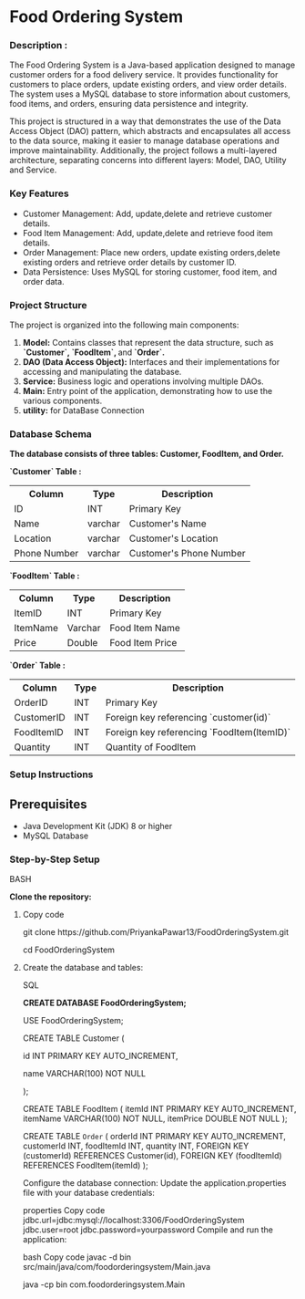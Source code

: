# <h1>Food Ordering System</h1>

<h3><b>Description :</b></h3> 
<p>
The Food Ordering System is a Java-based application designed to manage customer orders for a food delivery service. It provides functionality for customers to place orders, update existing orders, and view order details. The system uses a MySQL database to store information about customers, food items, and orders, ensuring data persistence and integrity.
</p>
<p>
This project is structured in a way that demonstrates the use of the Data Access Object (DAO) pattern, which abstracts and encapsulates all access to the data source, making it easier to manage database operations and improve maintainability. Additionally, the project follows a multi-layered architecture, separating concerns into different layers: Model, DAO, Utility and Service.
</p>

<h3>Key Features</h3>
<ul>
<li>Customer Management: Add, update,delete and retrieve customer details.</li>
<li>Food Item Management: Add, update,delete and retrieve food item details.</li>
<li>Order Management: Place new orders, update existing orders,delete existing orders and retrieve order details by customer ID.</li>
<li>Data Persistence: Uses MySQL for storing customer, food item, and order data.</li>
</ul>

<h3>Project Structure</h3>
<b></b>The project is organized into the following main components:</b>

<ol>
<li><b>Model:</b> Contains classes that represent the data structure, such as <b>`Customer`, `FoodItem`, </b>and<b> `Order`.</b></li>
<li><b>DAO (Data Access Object):</b> Interfaces and their implementations for accessing and manipulating the database.</li>
<li><b>Service:</b> Business logic and operations involving multiple DAOs.</li>
<li><b>Main:</b> Entry point of the application, demonstrating how to use the various components.</li>
<li><b>utility:</b> for DataBase Connection </li>
</ol>

<h3>Database Schema</h3>
<b>The database consists of three tables: Customer, FoodItem, and Order.</b>
<br>
<p><b>`Customer` Table :</b></p>

<table>
<tr >
  <th>Column</th>
  <th>Type</th>
  <th>Description</th>
</tr>
<tr>
  <td>ID</td>
  <td>INT</td>
  <td>Primary Key</td>    
</tr>
<tr>
  <td>Name</td>
  <td>varchar</td>
  <td>Customer's Name</td>    
</tr>
<tr>
  <td>Location</td>
  <td>varchar</td>
  <td>Customer's Location</td>    
</tr>
<tr>
  <td>Phone Number</td>
  <td>varchar</td>
  <td>Customer's Phone Number</td>    
</tr>
  
</table>
<p><b>`FoodItem` Table :</b></p>
<table>
<tr>
  <th>Column</th>
  <th>Type</th>
  <th>Description</th>
</tr>
<tr>
  <td>ItemID</td>
  <td>INT</td>
  <td>Primary Key</td>
</tr>
<tr>
  <td>ItemName</td>
  <td>Varchar</td>
  <td>Food Item Name</td>
</tr>
<tr>
  <td>Price</td>
  <td>Double</td>
  <td>Food Item Price</td>
</tr>
</table>

<p><b>`Order` Table :</b></p>
<table>
<tr>
  <th>Column</th>
  <th>Type</th>
  <th>Description</th>
</tr>
<tr>
  <td>OrderID</td>
  <td>INT</td>
  <td>Primary Key</td>
</tr>
<tr>
  <td>CustomerID</td>
  <td>INT</td>
  <td>Foreign key referencing `customer(id)`</td>
</tr>
<tr>
  <td>FoodItemID</td>
  <td>INT</td>
  <td>Foreign key referencing `FoodItem(ItemID)`</td>
</tr>
<tr>
  <td>Quantity</td>
  <td>INT</td>
  <td>Quantity of FoodItem</td>
</tr>
</table>

<h3>Setup Instructions</h3>
<h2>Prerequisites</h2>
<ul>
<li>Java Development Kit (JDK) 8 or higher</li>
<li>MySQL Database  </li>
</ul>

<h3>Step-by-Step Setup</h3>
<p>BASH</p>
<b>Clone the repository:</b>
<ol>
<li>Copy code</li>
<p>git clone https://github.com/PriyankaPawar13/FoodOrderingSystem.git</p>
<p> cd FoodOrderingSystem</p>

<li>Create the database and tables:</li>
</p>
<p>SQL</p>
<b>CREATE DATABASE FoodOrderingSystem;</b>
<p>
<p>USE FoodOrderingSystem;</p>
<p>CREATE TABLE Customer (</p>
    <p>id INT PRIMARY KEY AUTO_INCREMENT,</p>
  <p>  name VARCHAR(100) NOT NULL</p>
<p>);</p>

CREATE TABLE FoodItem (
    itemId INT PRIMARY KEY AUTO_INCREMENT,
    itemName VARCHAR(100) NOT NULL,
    itemPrice DOUBLE NOT NULL
);

CREATE TABLE `Order` (
    orderId INT PRIMARY KEY AUTO_INCREMENT,
    customerId INT,
    foodItemId INT,
    quantity INT,
    FOREIGN KEY (customerId) REFERENCES Customer(id),
    FOREIGN KEY (foodItemId) REFERENCES FoodItem(itemId)
);

</p>
Configure the database connection:
Update the application.properties file with your database credentials:

properties
Copy code
jdbc.url=jdbc:mysql://localhost:3306/FoodOrderingSystem
jdbc.user=root
jdbc.password=yourpassword
Compile and run the application:

bash
Copy code
javac -d bin src/main/java/com/foodorderingsystem/Main.java


java -cp bin com.foodorderingsystem.Main

</ol>



